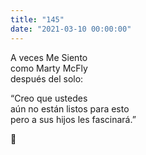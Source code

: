 ```yaml
---
title: "145"
date: "2021-03-10 00:00:00"
---
```


A veces Me Siento\
como Marty McFly\
después del solo:

“Creo que ustedes\
aún no están listos para esto\
pero a sus hijos les fascinará.”

🎸